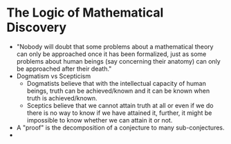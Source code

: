 # The Logic of Mathematical Discovery 

- "Nobody will doubt that some problems about a mathematical theory can only be approached once it has been formalized, just as some problems about human beings (say concerning their anatomy) can only be approached after their death."
- Dogmatism vs Scepticism 
	- Dogmatists believe that with the intellectual capacity of human beings, truth can be achieved/known and it can be known when truth is achieved/known.
	- Sceptics believe that we cannot attain truth at all or even if we do there is no way to know if we have attained it, further, it might be impossible to know whether we can attain it or not. 
- A "proof" is the decomposition of a conjecture to many sub-conjectures. 
-
